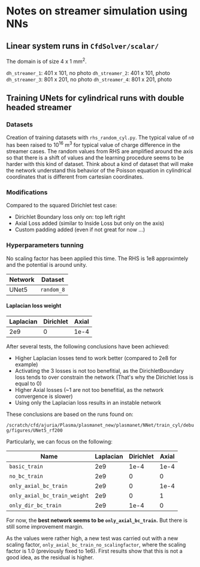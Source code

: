 # Notes on streamer simulation using NNs

## Linear system runs in `CfdSolver/scalar/`

The domain is of size 4 x 1 mm$^2$.

`dh_streamer_1`: 401 x 101, no photo
`dh_streamer_2`: 401 x 101, photo
`dh_streamer_3`: 801 x 201, no photo
`dh_streamer_4`: 801 x 201, photo

## Training UNets for cylindrical runs with double headed streamer

### Datasets

Creation of training datasets with `rhs_random_cyl.py`. The typical value of `n0` has been raised to $10^{16}$ m$^3$ for typical value of charge difference in the streamer cases. The random values from RHS are amplified around the axis so that there is a shift of values and the learning procedure seems to be harder with this kind of dataset. Think about a kind of dataset that will make the network understand this behavior of the Poisson equation in cylindrical coordinates that is different from cartesian coordinates.

### Modifications

Compared to the squared Dirichlet test case:

- Dirichlet Boundary loss only on: top left right
- Axial Loss added (similar to Inside Loss but only on the axis)
- Custom padding added (even if not great for now ...)

### Hyperparameters tunning

No scaling factor has been applied this time. The RHS is 1e8 approximtely and the potential is around unity.

| Network | Dataset    |
| ------- | ---------- |
| UNet5   | `random_8` |

#### Laplacian loss weight


| Laplacian | Dirichlet  |   Axial  |
| --------- | ---------- |----------|
| 2e9       |     0      |    1e-4  |

After several tests, the following conclusions have been achieved:

- Higher Laplacian losses tend to work better (compared to 2e8 for example)
- Activating the 3 losses is not too benefitial, as the DirichletBoundary loss tends to over constrain the network (That's why the Dirichlet loss is equal to 0)
- Higher Axial losses (~1 are not too benefitial, as the network convergence is slower)
- Using only the Laplacian loss results in an instable network

These conclusions are based on the runs found on:

`/scratch/cfd/ajuria/Plasma/plasmanet_new/plasmanet/NNet/train_cyl/debug/figures/UNet5_rf200`

Particularly, we can focus on the following:

|          Name                | Laplacian | Dirichlet  |   Axial  |
|------------------------------| --------- | ---------- |----------|
| `basic_train`                | 2e9       |   1e-4     |    1e-4  |
| `no_bc_train`                | 2e9       |     0      |    0     |
| `only_axial_bc_train`        | 2e9       |     0      |    1e-4  |
| `only_axial_bc_train_weight` | 2e9       |     0      |    1     |
| `only_dir_bc_train`          | 2e9       |     1e-4   |    0     |

For now, the **best network seems to be `only_axial_bc_train`.** But there is still some improvement margin.

As the values were rather high, a new test was carried out with a new scaling factor, `only_axial_bc_train_no_scalingfactor`, where the scaling factor is 1.0 (previously fixed to 1e6). First results show that this is not a good idea, as the residual is higher.